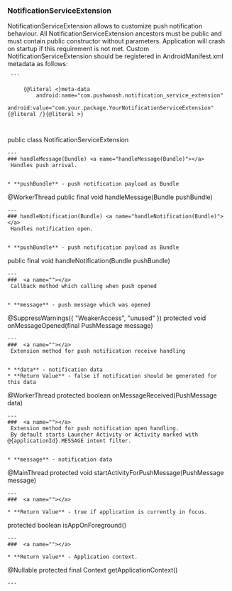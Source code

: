 ### NotificationServiceExtension <a name="NotificationServiceExtension"></a>
 NotificationServiceExtension allows to customize push notification behaviour.
 All NotificationServiceExtension ancestors must be public and must contain public constructor without parameters.
 Application will crash on startup if this requirement is not met.
 Custom NotificationServiceExtension should be registered in AndroidManifest.xml metadata as follows:
 <p>
 
     ```

         {@literal <}meta-data
             android:name="com.pushwoosh.notification_service_extension"
             android:value="com.your.package.YourNotificationServiceExtension"{@literal /}{@literal >}
     
```
 

```
public class NotificationServiceExtension 
```
---
### handleMessage(Bundle) <a name="handleMessage(Bundle)"></a>
 Handles push arrival.

 
* **pushBundle** - push notification payload as Bundle
```
@WorkerThread
public final void handleMessage(Bundle pushBundle) 
```
---
### handleNotification(Bundle) <a name="handleNotification(Bundle)"></a>
 Handles notification open.

 
* **pushBundle** - push notification payload as Bundle
```
public final void handleNotification(Bundle pushBundle) 
```
---
###  <a name=""></a>
 Callback method which calling when push opened

 
* **message** - push message which was opened
```
@SuppressWarnings({ "WeakerAccess", "unused" })
protected void onMessageOpened(final PushMessage message) 
```
---
###  <a name=""></a>
 Extension method for push notification receive handling

  
* **data** - notification data
* **Return Value** - false if notification should be generated for this data
```
@WorkerThread
protected boolean onMessageReceived(PushMessage data) 
```
---
###  <a name=""></a>
 Extension method for push notification open handling.
 By default starts Launcher Activity or Activity marked with @{applicationId}.MESSAGE intent filter.

 
* **message** - notification data
```
@MainThread
protected void startActivityForPushMessage(PushMessage message) 
```
---
###  <a name=""></a>
 
* **Return Value** - true if application is currently in focus.
```
protected boolean isAppOnForeground() 
```
---
###  <a name=""></a>
 
* **Return Value** - Application context.
```
@Nullable
protected final Context getApplicationContext() 
```
---
